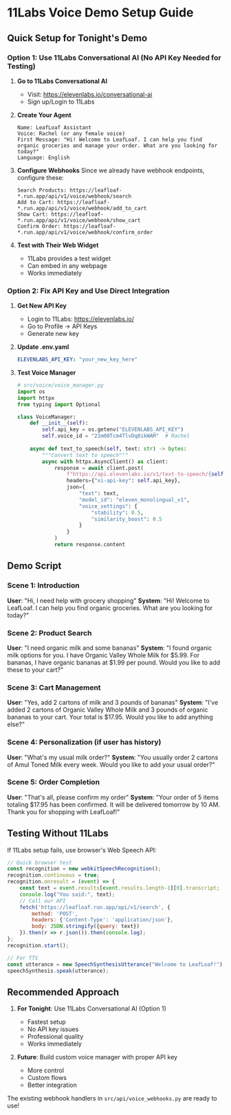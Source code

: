 # 11Labs Voice Demo Setup Guide

## Quick Setup for Tonight's Demo

### Option 1: Use 11Labs Conversational AI (No API Key Needed for Testing)

1. **Go to 11Labs Conversational AI**
   - Visit: https://elevenlabs.io/conversational-ai
   - Sign up/Login to 11Labs

2. **Create Your Agent**
   ```
   Name: LeafLoaf Assistant
   Voice: Rachel (or any female voice)
   First Message: "Hi! Welcome to LeafLoaf. I can help you find organic groceries and manage your order. What are you looking for today?"
   Language: English
   ```

3. **Configure Webhooks**
   Since we already have webhook endpoints, configure these:
   ```
   Search Products: https://leafloaf-*.run.app/api/v1/voice/webhook/search
   Add to Cart: https://leafloaf-*.run.app/api/v1/voice/webhook/add_to_cart
   Show Cart: https://leafloaf-*.run.app/api/v1/voice/webhook/show_cart
   Confirm Order: https://leafloaf-*.run.app/api/v1/voice/webhook/confirm_order
   ```

4. **Test with Their Web Widget**
   - 11Labs provides a test widget
   - Can embed in any webpage
   - Works immediately

### Option 2: Fix API Key and Use Direct Integration

1. **Get New API Key**
   - Login to 11Labs: https://elevenlabs.io/
   - Go to Profile → API Keys
   - Generate new key

2. **Update .env.yaml**
   ```yaml
   ELEVENLABS_API_KEY: "your_new_key_here"
   ```

3. **Test Voice Manager**
   ```python
   # src/voice/voice_manager.py
   import os
   import httpx
   from typing import Optional
   
   class VoiceManager:
       def __init__(self):
           self.api_key = os.getenv("ELEVENLABS_API_KEY")
           self.voice_id = "21m00Tcm4TlvDq8ikWAM"  # Rachel
           
       async def text_to_speech(self, text: str) -> bytes:
           """Convert text to speech"""
           async with httpx.AsyncClient() as client:
               response = await client.post(
                   f"https://api.elevenlabs.io/v1/text-to-speech/{self.voice_id}",
                   headers={"xi-api-key": self.api_key},
                   json={
                       "text": text,
                       "model_id": "eleven_monolingual_v1",
                       "voice_settings": {
                           "stability": 0.5,
                           "similarity_boost": 0.5
                       }
                   }
               )
               return response.content
   ```

## Demo Script

### Scene 1: Introduction
**User**: "Hi, I need help with grocery shopping"
**System**: "Hi! Welcome to LeafLoaf. I can help you find organic groceries. What are you looking for today?"

### Scene 2: Product Search
**User**: "I need organic milk and some bananas"
**System**: "I found organic milk options for you. I have Organic Valley Whole Milk for $5.99. For bananas, I have organic bananas at $1.99 per pound. Would you like to add these to your cart?"

### Scene 3: Cart Management
**User**: "Yes, add 2 cartons of milk and 3 pounds of bananas"
**System**: "I've added 2 cartons of Organic Valley Whole Milk and 3 pounds of organic bananas to your cart. Your total is $17.95. Would you like to add anything else?"

### Scene 4: Personalization (if user has history)
**User**: "What's my usual milk order?"
**System**: "You usually order 2 cartons of Amul Toned Milk every week. Would you like to add your usual order?"

### Scene 5: Order Completion
**User**: "That's all, please confirm my order"
**System**: "Your order of 5 items totaling $17.95 has been confirmed. It will be delivered tomorrow by 10 AM. Thank you for shopping with LeafLoaf!"

## Testing Without 11Labs

If 11Labs setup fails, use browser's Web Speech API:

```javascript
// Quick browser test
const recognition = new webkitSpeechRecognition();
recognition.continuous = true;
recognition.onresult = (event) => {
    const text = event.results[event.results.length-1][0].transcript;
    console.log("You said:", text);
    // Call our API
    fetch('https://leafloaf.run.app/api/v1/search', {
        method: 'POST',
        headers: {'Content-Type': 'application/json'},
        body: JSON.stringify({query: text})
    }).then(r => r.json()).then(console.log);
};
recognition.start();

// For TTS
const utterance = new SpeechSynthesisUtterance("Welcome to LeafLoaf!");
speechSynthesis.speak(utterance);
```

## Recommended Approach

1. **For Tonight**: Use 11Labs Conversational AI (Option 1)
   - Fastest setup
   - No API key issues
   - Professional quality
   - Works immediately

2. **Future**: Build custom voice manager with proper API key
   - More control
   - Custom flows
   - Better integration

The existing webhook handlers in `src/api/voice_webhooks.py` are ready to use!